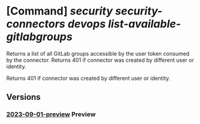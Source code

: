 # [Command] _security security-connectors devops list-available-gitlabgroups_

Returns a list of all GitLab groups accessible by the user token consumed by the connector. Returns 401 if connector was created by different user or identity.

Returns 401 if connector was created by different user or identity.

## Versions

### [2023-09-01-preview](/Resources/mgmt-plane/L3N1YnNjcmlwdGlvbnMve30vcmVzb3VyY2Vncm91cHMve30vcHJvdmlkZXJzL21pY3Jvc29mdC5zZWN1cml0eS9zZWN1cml0eWNvbm5lY3RvcnMve30vZGV2b3BzL2RlZmF1bHQvbGlzdGF2YWlsYWJsZWdpdGxhYmdyb3Vwcw==/2023-09-01-preview.xml) **Preview**

<!-- mgmt-plane /subscriptions/{}/resourcegroups/{}/providers/microsoft.security/securityconnectors/{}/devops/default/listavailablegitlabgroups 2023-09-01-preview -->
